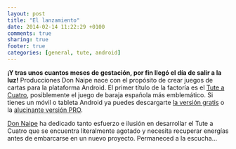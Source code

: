 ```yaml
---
layout: post
title: "El lanzamiento"
date: 2014-02-14 11:22:29 +0100
comments: true
sharing: true
footer: true
categories: [general, tute, android]
---
```


**¡Y tras unos cuantos meses de gestación, por fin llegó el día de salir a la luz!** Producciones Don Naipe nace con el propósito de crear juegos de cartas para la plataforma Android. El primer título de la factoría es el [Tute a Cuatro](/juegos), posiblemente el juego de baraja española más emblemático. Si tienes un móvil o tableta Android ya puedes descargarte [la versión gratis](https://play.google.com/store/apps/details?id=donnaipe.tutegratis) o la [alucinante versión PRO](https://play.google.com/store/apps/details?id=donnaipe.tutepro).

[Don Naipe](/donnaipe) ha dedicado tanto esfuerzo e ilusión en desarrollar el Tute a Cuatro que se encuentra literalmente agotado y necesita recuperar energías antes de embarcarse en un nuevo proyecto. Permaneced a la escucha...
